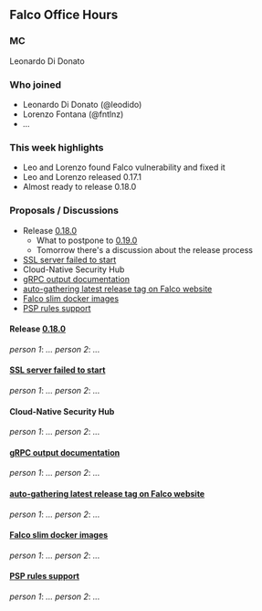 ## Falco Office Hours

### MC

Leonardo Di Donato

### Who joined

- Leonardo Di Donato (@leodido)
- Lorenzo Fontana (@fntlnz)
- _..._

### This week highlights

- Leo and Lorenzo found Falco vulnerability and fixed it
- Leo and Lorenzo released 0.17.1
- Almost ready to release 0.18.0

### Proposals / Discussions

- Release [0.18.0](https://github.com/falcosecurity/falco/milestone/1)
    - What to postpone to [0.19.0](https://github.com/falcosecurity/falco/milestone/2)
    - Tomorrow there's a discussion about the release process
- [SSL server failed to start](https://github.com/falcosecurity/falco/issues/860)
- Cloud-Native Security Hub
- [gRPC output documentation](https://github.com/falcosecurity/falco/issues/859)
- [auto-gathering latest release tag on Falco website](https://github.com/falcosecurity/falco-website/pull/83)
- [Falco slim docker images](https://github.com/falcosecurity/falco/pull/776)
- [PSP rules support](https://github.com/falcosecurity/falco/pull/826)

#### Release [0.18.0](https://github.com/falcosecurity/falco/milestone/1)

_person 1_: _..._
_person 2_: _..._

#### [SSL server failed to start](https://github.com/falcosecurity/falco/issues/860)

_person 1_: _..._
_person 2_: _..._

#### Cloud-Native Security Hub

_person 1_: _..._
_person 2_: _..._

#### [gRPC output documentation](https://github.com/falcosecurity/falco/issues/859)

_person 1_: _..._
_person 2_: _..._

#### [auto-gathering latest release tag on Falco website](https://github.com/falcosecurity/falco-website/pull/83)

_person 1_: _..._
_person 2_: _..._

#### [Falco slim docker images](https://github.com/falcosecurity/falco/pull/776)

_person 1_: _..._
_person 2_: _..._

#### [PSP rules support](https://github.com/falcosecurity/falco/pull/826)

_person 1_: _..._
_person 2_: _..._